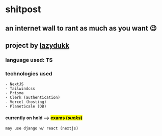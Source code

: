 # shitpost

## an internet wall to rant as much as you want 😉

## project by [lazydukk](https://github.com/lazydukk/)

### language used: TS
### technologies used
    - NextJS
    - Tailwindcss
    - Prisma
    - Clerk (authentication)
    - Vercel (hosting)
    - PlanetScale (DB)

#### currently on hold --> <mark>exams (*sucks*)</mark>

`may use django w/ react (nextjs)`
